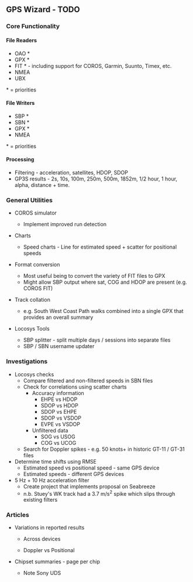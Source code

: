## GPS Wizard - TODO

### Core Functionality

#### File Readers

- OAO *
- GPX *
- FIT * - including support for COROS, Garmin, Suunto, Timex, etc.
- NMEA
- UBX

\* = priorities



#### File Writers

- SBP *
- SBN *
- GPX *
- NMEA

\* = priorities



#### Processing

- Filtering - acceleration, satellites, HDOP, SDOP
- GP3S results - 2s, 10s, 100m, 250m, 500m, 1852m, 1/2 hour, 1 hour, alpha, distance + time.



### General Utilities

- COROS simulator
  - Implement improved run detection
- Charts
  - Speed charts - Line for estimated speed + scatter for positional speeds

- Format conversion
  - Most useful being to convert the variety of FIT files to GPX
  - Might allow SBP output where sat, COG and HDOP are present (e.g. COROS FIT)
- Track collation
  - e.g. South West Coast Path walks combined into a single GPX that provides an overall summary
- Locosys Tools
  - SBP splitter - split multiple days / sessions into separate files
  - SBP / SBN username updater



### Investigations

- Locosys checks
  - Compare filtered and non-filtered speeds in SBN files
  - Check for correlations using scatter charts
    - Accuracy information
      - EHPE vs HDOP
      - SDOP vs HDOP
      - SDOP vs EHPE
      - SDOP vs VSDOP
      - EVPE vs VSDOP
    - Unfiltered data
      - SOG vs USOG
      - COG vs UCOG
  - Search for Doppler spikes - e.g. 50 knots+ in historic GT-11 / GT-31 files
- Determine time shifts using RMSE
  - Estimated speed vs positional speed - same GPS device
  - Estimated speeds - different GPS devices
- 5 Hz + 10 Hz acceleration filter
  - Create project that implements proposal on Seabreeze
  - n.b. Stuey's WK track had a 3.7 m/s<sup>2</sup> spike which slips through existing filters




### Articles

- Variations in reported results
  - Across devices
  
  - Doppler vs Positional
  
- Chipset summaries - page per chip

  - Note Sony UDS

